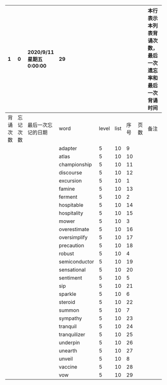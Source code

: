 |1|0|2020/9/11 星期五 0:00:00|29|||||本行表示本列表背诵次数，最后一次遗忘率和最后一次背诵时间||
|:--|:--|:--|:--|:--|:--|:--|:--|:--|:--|
|背诵次数|忘记次数|最后一次忘记的日期|word|level|list|序号|页数|备注|助记备注|
||||adapter|5|10|9||||
||||atlas|5|10|10||||
||||championship|5|10|11||||
||||discourse|5|10|12||||
||||excursion|5|10|1||||
||||famine|5|10|13||||
||||ferment|5|10|2||||
||||hospitable|5|10|14||||
||||hospitality|5|10|15||||
||||mower|5|10|3||||
||||overestimate|5|10|16||||
||||oversimplify|5|10|17||||
||||precaution|5|10|18||||
||||robust|5|10|4||||
||||semiconductor|5|10|19||||
||||sensational|5|10|20||||
||||sentiment|5|10|5||||
||||sip|5|10|21||||
||||sparkle|5|10|6||||
||||steroid|5|10|22||||
||||summon|5|10|7||||
||||sympathy|5|10|23||||
||||tranquil|5|10|24||||
||||tranquilizer|5|10|25||||
||||underpin|5|10|26||||
||||unearth|5|10|27||||
||||unveil|5|10|8||||
||||vaccine|5|10|28||||
||||vow|5|10|29||||
